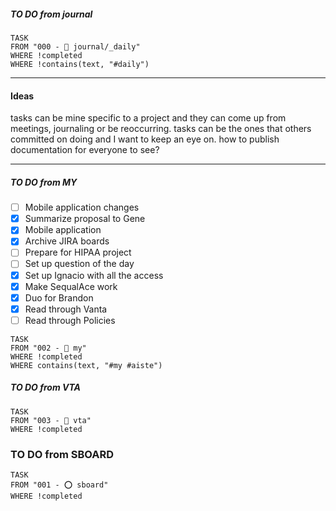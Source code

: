 ##### TO DO from journal
```dataview
TASK 
FROM "000 - 📝 journal/_daily"
WHERE !completed
WHERE !contains(text, "#daily")
```
---
#### Ideas

tasks can be mine specific to a project and they can come up from meetings, journaling or be reoccurring.
tasks can be the ones that others committed on doing and I want to keep an eye on.
how to publish documentation for everyone to see?

----
##### TO DO from MY

- [ ] Mobile application changes 
- [x] Summarize proposal to Gene
- [x] Mobile application 
- [x] Archive JIRA boards
- [ ] Prepare for HIPAA project 
- [ ] Set up question of the day
- [x] Set up Ignacio with all the access
- [x] Make SequalAce work
- [x] Duo for Brandon
- [x] Read through Vanta
- [ ] Read through Policies
```dataview
TASK 
FROM "002 - 📍 my"
WHERE !completed
WHERE contains(text, "#my #aiste")
```
##### TO DO from VTA
```dataview
TASK 
FROM "003 - 🎾 vta"
WHERE !completed
```
### TO DO from SBOARD
```dataview
TASK 
FROM "001 - ⭕️ sboard"
WHERE !completed
```
